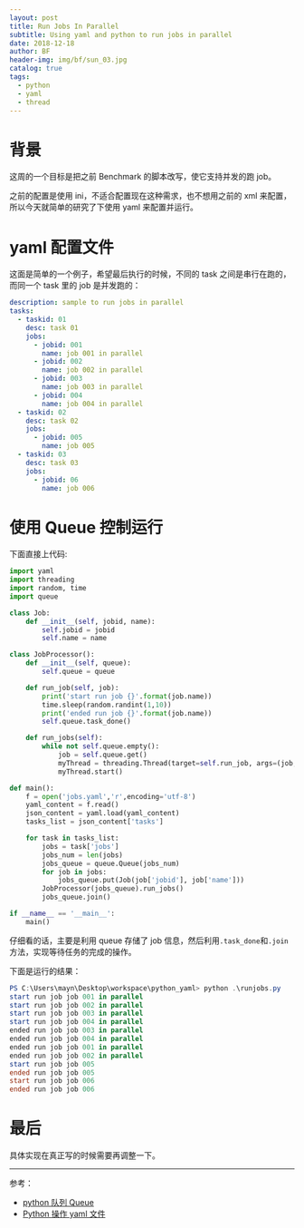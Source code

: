 ```yaml
---
layout: post
title: Run Jobs In Parallel
subtitle: Using yaml and python to run jobs in parallel
date: 2018-12-18
author: BF
header-img: img/bf/sun_03.jpg
catalog: true
tags:
  - python
  - yaml
  - thread
---
```


# 背景

这周的一个目标是把之前 Benchmark 的脚本改写，使它支持并发的跑 job。

之前的配置是使用 ini，不适合配置现在这种需求，也不想用之前的 xml 来配置，所以今天就简单的研究了下使用 yaml 来配置并运行。

# yaml 配置文件

这面是简单的一个例子，希望最后执行的时候，不同的 task 之间是串行在跑的，而同一个 task 里的 job 是并发跑的：

```yaml
description: sample to run jobs in parallel
tasks:
  - taskid: 01
    desc: task 01
    jobs:
      - jobid: 001
        name: job 001 in parallel
      - jobid: 002
        name: job 002 in parallel
      - jobid: 003
        name: job 003 in parallel
      - jobid: 004
        name: job 004 in parallel
  - taskid: 02
    desc: task 02
    jobs:
      - jobid: 005
        name: job 005
  - taskid: 03
    desc: task 03
    jobs:
      - jobid: 06
        name: job 006
```

# 使用 Queue 控制运行

下面直接上代码:

```python
import yaml
import threading
import random, time
import queue

class Job:
    def __init__(self, jobid, name):
        self.jobid = jobid
        self.name = name

class JobProcessor():
    def __init__(self, queue):
        self.queue = queue

    def run_job(self, job):
        print('start run job {}'.format(job.name))
        time.sleep(random.randint(1,10))
        print('ended run job {}'.format(job.name))
        self.queue.task_done()

    def run_jobs(self):
        while not self.queue.empty():
            job = self.queue.get()
            myThread = threading.Thread(target=self.run_job, args=(job,))
            myThread.start()

def main():
    f = open('jobs.yaml','r',encoding='utf-8')
    yaml_content = f.read()
    json_content = yaml.load(yaml_content)
    tasks_list = json_content['tasks']

    for task in tasks_list:
        jobs = task['jobs']
        jobs_num = len(jobs)
        jobs_queue = queue.Queue(jobs_num)
        for job in jobs:
            jobs_queue.put(Job(job['jobid'], job['name']))
        JobProcessor(jobs_queue).run_jobs()
        jobs_queue.join()

if __name__ == '__main__':
    main()
```

仔细看的话，主要是利用 queue 存储了 job 信息，然后利用`.task_done`和`.join`方法，实现等待任务的完成的操作。

下面是运行的结果：

```powershell
PS C:\Users\mayn\Desktop\workspace\python_yaml> python .\runjobs.py
start run job job 001 in parallel
start run job job 002 in parallel
start run job job 003 in parallel
start run job job 004 in parallel
ended run job job 003 in parallel
ended run job job 004 in parallel
ended run job job 001 in parallel
ended run job job 002 in parallel
start run job job 005
ended run job job 005
start run job job 006
ended run job job 006
```

# 最后

具体实现在真正写的时候需要再调整一下。

---

参考：

- [python 队列 Queue](https://www.cnblogs.com/itogo/p/5635629.html)
- [Python 操作 yaml 文件](https://www.cnblogs.com/xinjing-jingxin/p/9128293.html)
